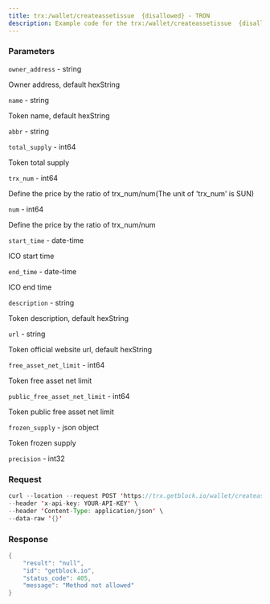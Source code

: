 ```yaml
---
title: trx:/wallet/createassetissue  {disallowed} - TRON
description: Example code for the trx:/wallet/createassetissue  {disallowed} rest method. Сomplete guide on how to use trx:/wallet/createassetissue  {disallowed} rest in GetBlock.io Web3 documentation.
---
```


### Parameters


`owner_address` - string

Owner address, default hexString

`name` - string

Token name, default hexString

`abbr` - string

`total_supply` - int64

Token total supply

`trx_num` - int64

Define the price by the ratio of trx_num/num(The unit of 'trx_num' is
SUN)

`num` - int64

Define the price by the ratio of trx_num/num

`start_time` - date-time

ICO start time

`end_time` - date-time

ICO end time

`description` - string

Token description, default hexString

`url` - string

Token official website url, default hexString

`free_asset_net_limit` - int64

Token free asset net limit

`public_free_asset_net_limit` - int64

Token public free asset net limit

`frozen_supply` - json object

Token frozen supply

`precision` - int32

### Request

``` java
curl --location --request POST 'https://trx.getblock.io/wallet/createassetissue' \
--header 'x-api-key: YOUR-API-KEY' \
--header 'Content-Type: application/json' \
--data-raw '{}'
```

###  Response

``` java
{
    "result": "null",
    "id": "getblock.io",
    "status_code": 405,
    "message": "Method not allowed"
}
```

